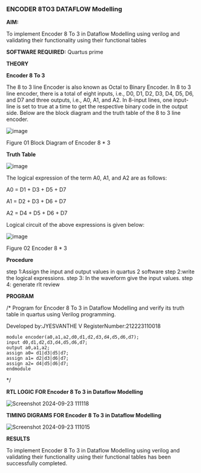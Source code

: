 ### ENCODER 8TO3 DATAFLOW Modelling

**AIM:**

To implement  Encoder 8 To 3 in Dataflow Modelling using verilog and validating their functionality using their functional tables

**SOFTWARE REQUIRED:** Quartus prime

**THEORY**

**Encoder 8 To 3**

The 8 to 3 line Encoder is also known as Octal to Binary Encoder. In 8 to 3 line encoder, there is a total of eight inputs, i.e., D0, D1, D2, D3, D4, D5, D6, and D7 and three outputs, i.e., A0, A1, and A2. In 8-input lines, one input-line is set to true at a time to get the respective binary code in the output side. Below are the block diagram and the truth table of the 8 to 3 line encoder.

![image](https://github.com/naavaneetha/ENCODER8TO3DATAFLOW/assets/154305477/0bc242c1-eb9e-4c47-afe5-30428470efc3)

Figure 01  Block Diagram of Encoder 8 * 3

**Truth Table**

![image](https://github.com/naavaneetha/ENCODER8TO3DATAFLOW/assets/154305477/35496b14-ae6e-4cd1-9abd-d6736b576575)

The logical expression of the term A0, A1, and A2 are as follows:

A0 = D1 + D3 + D5 + D7

A1 = D2 + D3 + D6 + D7

A2 = D4 + D5 + D6 + D7

Logical circuit of the above expressions is given below:

![image](https://github.com/naavaneetha/ENCODER8TO3DATAFLOW/assets/154305477/95acaee6-c873-4c75-89eb-ef09fb158053)

Figure 02  Encoder 8 * 3

**Procedure**

step 1:Assign the input and output values in quartus 2 software
step 2:write the logical expressions.
step 3: In the waveform give the input values.
step 4: generate rlt review

**PROGRAM**

/* Program for Encoder 8 To 3 in Dataflow Modelling and verify its truth table in quartus using Verilog programming. 

Developed by:JYESVANTHE V
RegisterNumber:212223110018
```
module encoder(a0,a1,a2,d0,d1,d2,d3,d4,d5,d6,d7);
input d0,d1,d2,d3,d4,d5,d6,d7;
output a0,a1,a2;
assign a0= d1|d3|d5|d7;
assign a1= d2|d3|d6|d7;
assign a2= d4|d5|d6|d7;
endmodule
```
*/

**RTL LOGIC FOR Encoder 8 To 3 in Dataflow Modelling**

![Screenshot 2024-09-23 111118](https://github.com/user-attachments/assets/7378920e-40e6-40d3-aa87-790230bfab24)

**TIMING DIGRAMS FOR Encoder 8 To 3 in Dataflow Modelling**

![Screenshot 2024-09-23 111015](https://github.com/user-attachments/assets/37d77a7d-c2af-4d2d-a172-7f485d77130b)

**RESULTS**

To implement  Encoder 8 To 3 in Dataflow Modelling using verilog and validating their functionality using their functional tables
has been successfully completed.



